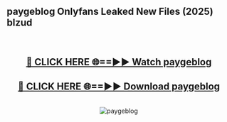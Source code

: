<h2>paygeblog Onlyfans Leaked New Files (2025) blzud</h2>
<br>
<div align="center">
<h2><a href="https://mediafiles.top/paygeblog&ref=git" rel="nofollow">🔴 CLICK HERE 🌐==►► Watch paygeblog</a></h2>
<h2><a href="https://mediafiles.top/paygeblog&ref=git" rel="nofollow">🔴 CLICK HERE 🌐==►► Download paygeblog</a></h2>
<br>
<a href="https://mediafiles.top/paygeblog&ref=git" rel="nofollow" data-target="animated-image.originalLink"><img src="https://i.ibb.co.com/xMMVF88/686577567.gif" alt="paygeblog" style="max-width: 100%; display: inline-block;" data-target="animated-image.originalImage"></a>
</div>
<br>
<br>